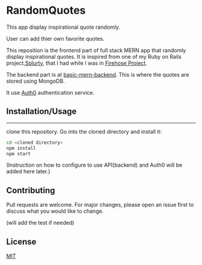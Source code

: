 # RandomQuotes

This app display inspirational quote randomly. 

User can add thier own favorite quotes. 

This reposition is the frontend part of full stack MERN app that randomly display inspirational quotes. It is inspired from one of my Ruby on Rails project,[Splurty](https://github.com/zenkbaries/Splurty), that I had while I was in [Firehose Project](http://thefirehoseproject.com/).

The backend part is at [basic-mern-backend](https://github.com/zenkbaries/basic-mern-backend). This is where the quotes are stored using MongoDB.

It use [Auth0](https://auth0.com/) authentication service.

## Installation/Usage
------

clone this repository. Go into the cloned directory and install it:

```bash
cd <cloned directory>
npm install
npm start
```
(Instruction on how to configure to use API(backend) and Auth0 will be added here later.)


## Contributing
Pull requests are welcome. For major changes, please open an issue first to discuss what you would like to change.

(will add the test if needed)

## License
[MIT](https://choosealicense.com/licenses/mit/)